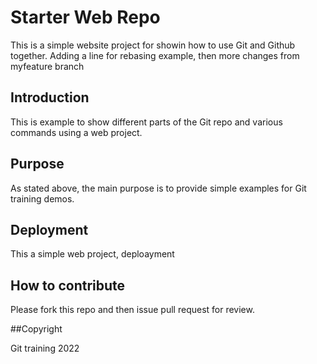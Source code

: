# Starter Web Repo

This is a simple website project for showin how to use Git and Github together.
Adding a line for rebasing example, then more changes from myfeature branch

## Introduction

This is example to show different parts of the Git repo and various commands using a web project.

## Purpose

As stated above, the main purpose is to provide simple examples for Git training demos.

## Deployment
This a simple web project, deploayment
## How to contribute

Please fork this repo and then issue pull request for review.

##Copyright

Git training 2022